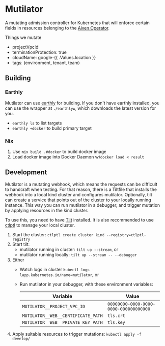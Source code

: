 Mutilator
=========

A mutating admission controller for Kubernetes that will enforce certain fields in resources belonging to the [Aiven Operator](https://github.com/aiven/aiven-operator).

Things we mutate

- projectVpcId
- terminationProtection: true
- cloudName: google-{{ .Values.location }}
- tags: (environment, tenant, team)

## Building

### Earthly

Mutilator can use [earthly](https://earthly.dev) for building.
If you don't have earthly installed, you can use the wrapper at `./earthlyw`, which downloads the latest version for you.

* `earthly ls` to list targets
* `earthly +docker` to build primary target

### Nix

1. Use `nix build .#docker` to build docker image
2. Load docker image into Docker Daemon w/`docker load < result`

## Development

Mutilator is a mutating webhook, which means the requests can be difficult to handcraft when testing.
For that reason, there is a Tiltfile that installs the webhook into a local kind cluster and configures mutilator.
Optionally, tilt can create a service that points out of the cluster to your locally running instance.
This way you can run mutilator in a debugger, and trigger mutation by applying resources in the kind cluster.

To use this, you need to have [Tilt](https://tilt.dev) installed.
It is also recommended to use [ctlptl](https://github.com/tilt-dev/ctlptl) to manage your local cluster.

1. Start the cluster: `ctlptl create cluster kind --registry=ctlptl-registry`
2. Start tilt:
   * mutilator running in cluster: `tilt up --stream`, or
   * mutilator running locally: `tilt up --stream -- --debugger`
3. Either
   * Watch logs in cluster `kubectl logs -lapp.kubernetes.io/name=mutilator`, or
   * Run mutilator in your debugger, with these environment variables:

       | Variable                           | Value                                  |
       |------------------------------------|----------------------------------------|
       | `MUTILATOR__PROJECT_VPC_ID`        | `00000000-0000-0000-0000-000000000000` |
       | `MUTILATOR__WEB__CERTIFICATE_PATH` | `tls.crt`                              |
       | `MUTILATOR__WEB__PRIVATE_KEY_PATH` | `tls.key`                              |
4. Apply suitable resources to trigger mutations: `kubectl apply -f develop/`
